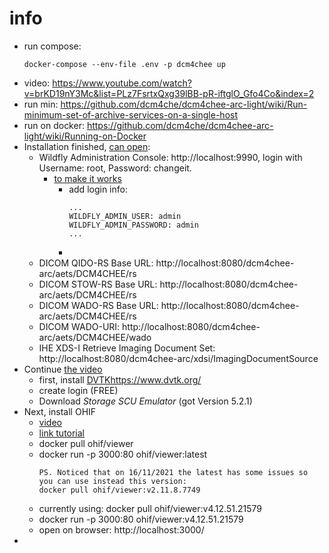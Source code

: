 # info
* run compose:
  ```shell
  docker-compose --env-file .env -p dcm4chee up
  ```
* video: https://www.youtube.com/watch?v=brKD19nY3Mc&list=PLz7FsrtxQxg39lBB-pR-iftglO_Gfo4Co&index=2
* run min: https://github.com/dcm4che/dcm4chee-arc-light/wiki/Run-minimum-set-of-archive-services-on-a-single-host
* run on docker: https://github.com/dcm4che/dcm4chee-arc-light/wiki/Running-on-Docker
* Installation finished, [can open](https://github.com/dcm4che/dcm4chee-arc-light/wiki/Running-on-Docker):
  * Wildfly Administration Console: http://localhost:9990, login with Username: root, Password: changeit.
    * [to make it works](https://groups.google.com/g/dcm4che/c/JLwZSkhPXUo)
      * add login info:
        ```shell
        ...
        WILDFLY_ADMIN_USER: admin
        WILDFLY_ADMIN_PASSWORD: admin
        ...
        ```
      * 
  * DICOM QIDO-RS Base URL: http://localhost:8080/dcm4chee-arc/aets/DCM4CHEE/rs
  * DICOM STOW-RS Base URL: http://localhost:8080/dcm4chee-arc/aets/DCM4CHEE/rs
  * DICOM WADO-RS Base URL: http://localhost:8080/dcm4chee-arc/aets/DCM4CHEE/rs
  * DICOM WADO-URI:         http://localhost:8080/dcm4chee-arc/aets/DCM4CHEE/wado
  * IHE XDS-I Retrieve Imaging Document Set: http://localhost:8080/dcm4chee-arc/xdsi/ImagingDocumentSource
* Continue [the video](https://www.youtube.com/watch?v=brKD19nY3Mc&list=PLz7FsrtxQxg39lBB-pR-iftglO_Gfo4Co&index=2)
  * first, install [DVTK]()https://www.dvtk.org/
  * create login (FREE)
  * Download *Storage SCU Emulator* (got Version 5.2.1)
* Next, install OHIF
  * [video](https://www.youtube.com/watch?v=gWzrF7WnDM8&list=PLz7FsrtxQxg39lBB-pR-iftglO_Gfo4Co&index=3)
  * [link tutorial](https://openintegrator.com/how-to-install-ohif-web-based-dicom-viewer-in-docker-and-connect-to-dcm4chee-vna/)
  * docker pull ohif/viewer
  * docker run -p 3000:80 ohif/viewer:latest
    ```shell
    PS. Noticed that on 16/11/2021 the latest has some issues so you can use instead this version:
    docker pull ohif/viewer:v2.11.8.7749
    ```
  * currently using: docker pull ohif/viewer:v4.12.51.21579
  * docker run -p 3000:80 ohif/viewer:v4.12.51.21579
  * open on browser: http://localhost:3000/
* 

